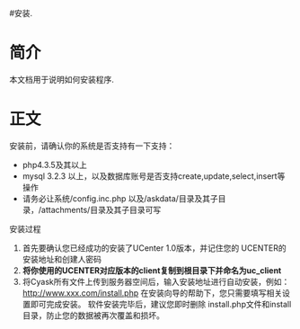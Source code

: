 #安装.

# 简介 #

本文档用于说明如何安装程序.


# 正文 #

安装前，请确认你的系统是否支持有一下支持：
  * php4.3.5及其以上
  * mysql 3.2.3 以上，以及数据库账号是否支持create,update,select,insert等操作
  * 请务必让系统/config.inc.php 以及/askdata/目录及其子目录，/attachments/目录及其子目录可写

安装过程
  1. 首先要确认您已经成功的安装了UCenter 1.0版本，并记住您的 UCENTER的安装地址和创建人密码
  1. **将你使用的UCENTER对应版本的client复制到根目录下并命名为uc\_client**
  1. 将Cyask所有文件上传到服务器空间后，输入安装地址进行自动安装，例如：http://www.xxx.com/install.php  在安装向导的帮助下，您只需要填写相关设置即可完成安装。
软件安装完毕后，建议您即时删除 install.php文件和install目录，防止您的数据被再次覆盖和损坏。